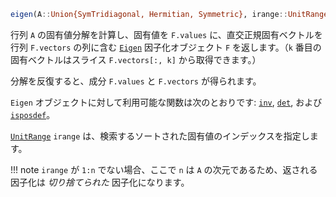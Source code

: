 ```julia
eigen(A::Union{SymTridiagonal, Hermitian, Symmetric}, irange::UnitRange) -> Eigen
```

行列 `A` の固有値分解を計算し、固有値を `F.values` に、直交正規固有ベクトルを行列 `F.vectors` の列に含む [`Eigen`](@ref) 因子化オブジェクト `F` を返します。（`k` 番目の固有ベクトルはスライス `F.vectors[:, k]` から取得できます。）

分解を反復すると、成分 `F.values` と `F.vectors` が得られます。

`Eigen` オブジェクトに対して利用可能な関数は次のとおりです: [`inv`](@ref), [`det`](@ref), および [`isposdef`](@ref)。

[`UnitRange`](@ref) `irange` は、検索するソートされた固有値のインデックスを指定します。

!!! note
    `irange` が `1:n` でない場合、ここで `n` は `A` の次元であるため、返される因子化は *切り捨てられた* 因子化になります。


```
